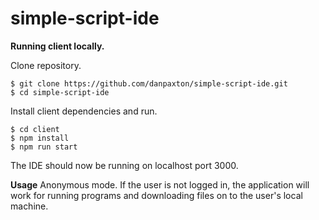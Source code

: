 # simple-script-ide

**Running client locally.**

Clone repository.
```console
$ git clone https://github.com/danpaxton/simple-script-ide.git
$ cd simple-script-ide
```

Install client dependencies and run.
```console
$ cd client
$ npm install
$ npm run start
```
The IDE should now be running on localhost port 3000.

**Usage**
Anonymous mode. If the user is not logged in, the application will work for running programs and downloading files on to the user's local machine.


